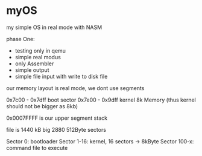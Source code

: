 # myOS
my simple OS in real mode with NASM

phase One:
*  testing only in qemu
*  simple real modus
*  only Assembler
*  simple output
*  simple file input with write to disk file

our memory layout is real mode, we dont use segments

0x7c00 - 0x7dff  boot sector
0x7e00 - 0x9dff  kernel 8k Memory (thus kernel should not be bigger as 8kb)

0x0007FFFF is our upper segment stack


file is 1440 kB big  2880 512Byte sectors

Sector 0:  bootloader
Sector 1-16: kernel,  16 sectors -> 8kByte
Sector 100-x: command file to execute
